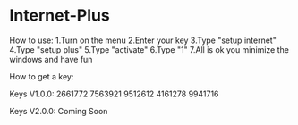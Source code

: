 # Internet-Plus

How to use:
1.Turn on the menu
2.Enter your key
3.Type "setup internet"
4.Type "setup plus"
5.Type "activate"
6.Type "1"
7.All is ok you minimize the windows and have fun

How to get a key:

Keys V1.0.0:
2661772
7563921
9512612
4161278
9941716

Keys V2.0.0:
Coming Soon
